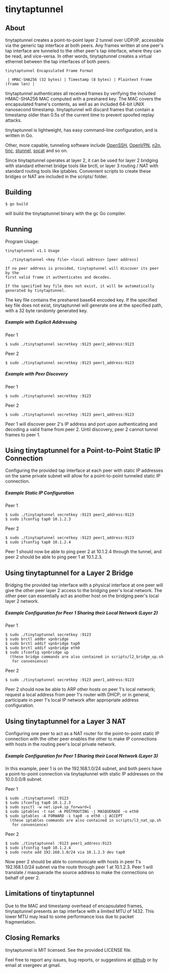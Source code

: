 tinytaptunnel
=============

About
-----

tinytaptunnel creates a point-to-point layer 2 tunnel over UDP/IP, accessible
via the generic tap interface at both peers. Any frames written at one peer's
tap interface are tunneled to the other peer's tap interface, where they can be
read, and vice-versa. In other words, tinytaptunnel creates a virtual ethernet
between the tap interfaces of both peers.

	tinytaptunnel Encapsulated Frame Format

	 | HMAC-SHA256 (32 bytes) | Timestamp (8 bytes) | Plaintext Frame (frame len) |

tinytaptunnel authenticates all received frames by verifying the included
HMAC-SHA256 MAC computed with a preshared key. The MAC covers the encapsulated
frame's contents, as well as an included 64-bit UNIX nanosecond timestamp.
tinytaptunnel will discard frames that contain a timestamp older than 0.5s of
the current time to prevent spoofed replay attacks.

tinytaptunnel is lightweight, has easy command-line configuration, and is
written in Go.

Other, more capable, tunneling software include [OpenSSH](http://openssh.com/),
[OpenVPN](http://openvpn.net/), [n2n](http://www.ntop.org/products/n2n/),
[tinc](http://www.tinc-vpn.org/),
[stunnel](https://www.stunnel.org/index.html),
[socat](http://www.dest-unreach.org/socat/) and so on.

Since tinytaptunnel operates at layer 2, it can be used for layer 2 bridging
with standard ethernet bridge tools like brctl, or layer 3 routing / NAT with
standard routing tools like iptables. Convenient scripts to create these
bridges or NAT are included in the scripts/ folder.

Building
--------

	$ go build

will build the tinytaptunnel binary with the gc Go compiler.

Running
-------

Program Usage:

	tinytaptunnel v1.1 Usage
	
	  ./tinytaptunnel <key file> <local address> [peer address]
	
	If no peer address is provided, tinytaptunnel will discover its peer by the
	first valid frame it authenticates and decodes.
	
	If the specified key file does not exist, it will be automatically
	generated by tinytaptunnel.

The key file contains the preshared base64 encoded key. If the specified key
file does not exist, tinytaptunnel will generate one at the specified path,
with a 32 byte randomly generated key.

##### Example with Explicit Addressing

Peer 1

	$ sudo ./tinytaptunnel secretkey :9123 peer2_address:9123

Peer 2

	$ sudo ./tinytaptunnel secretkey :9123 peer1_address:9123

##### Example with Peer Discovery

Peer 1

	$ sudo ./tinytaptunnel secretkey :9123

Peer 2

	$ sudo ./tinytaptunnel secretkey :9123 peer1_address:9123

Peer 1 will discover peer 2's IP address and port upon authenticating and
decoding a valid frame from peer 2. Until discovery, peer 2 cannot tunnel
frames to peer 1.

Using tinytaptunnel for a Point-to-Point Static IP Connection
-------------------------------------------------------------

Configuring the provided tap interface at each peer with static IP addresses on
the same private subnet will allow for a point-to-point tunneled static IP
connection.

##### Example Static IP Configuration

Peer 1

	$ sudo ./tinytaptunnel secretkey :9123 peer2_address:9123
	$ sudo ifconfig tap0 10.1.2.3

Peer 2

	$ sudo ./tinytaptunnel secretkey :9123 peer1_address:9123
	$ sudo ifconfig tap0 10.1.2.4

Peer 1 should now be able to ping peer 2 at 10.1.2.4 through the tunnel, and
peer 2 should be able to ping peer 1 at 10.1.2.3.

Using tinytaptunnel for a Layer 2 Bridge
----------------------------------------

Bridging the provided tap interface with a physical interface at one peer will
give the other peer layer 2 access to the bridging peer's local network.  The
other peer can essentially act as another host on the bridging peer's local
layer 2 network.

##### Example Configuration for Peer 1 Sharing their Local Network (Layer 2)

Peer 1

	$ sudo ./tinytaptunnel secretkey :9123
	$ sudo brctl addbr vpnbridge
	$ sudo brctl addif vpnbridge tap0
	$ sudo brctl addif vpnbridge eth0
	$ sudo ifconfig vpnbridge up
	  (these bridge commands are also contained in scripts/l2_bridge_up.sh
	   for convenience)

Peer 2

	$ sudo ./tinytaptunnel secretkey :9123 peer1_address:9123

Peer 2 should now be able to ARP other hosts on peer 1's local network; request
a local address from peer 1's router with DHCP; or in general, participate in
peer 1's local IP network after appropriate address configuration.

Using tinytaptunnel for a Layer 3 NAT
--------------------------------------

Configuring one peer to act as a NAT router for the point-to-point static IP
connection with the other peer enables the other to make IP connections with
hosts in the routing peer's local private network.

##### Example Configuration for Peer 1 Sharing their Local Network (Layer 3)

In this example, peer 1 is on the 192.168.1.0/24 subnet, and both peers have a
point-to-point connection via tinytaptunnel with static IP addresses on the
10.0.0.0/8 subnet.

Peer 1

	$ sudo ./tinytaptunnel :9123
	$ sudo ifconfig tap0 10.1.2.3
	$ sudo sysctl -w net.ipv4.ip_forward=1
	$ sudo iptables -t nat -A POSTROUTING -j MASQUERADE -o eth0
	$ sudo iptables -A FORWARD -i tap0 -o eth0 -j ACCEPT
	  (these iptables commands are also contained in scripts/l3_nat_up.sh
	   for convenience)

Peer 2

	$ sudo ./tinytaptunnel :9123 peer1_address:9123
	$ sudo ifconfig tap0 10.1.2.4
	$ sudo route add 192.168.1.0/24 via 10.1.2.3 dev tap0

Now peer 2 should be able to communicate with hosts in peer 1's 192.168.1.0/24
subnet via the route through peer 1 at 10.1.2.3. Peer 1 will translate /
masquerade the source address to make the connections on behalf of peer 2.

Limitations of tinytaptunnel
----------------------------

Due to the MAC and timestamp overhead of encapsulated frames, tinytaptunnel
presents an tap interface with a limited MTU of 1432. This lower MTU may lead
to some performance loss due to packet fragmentation.

Closing Remarks
---------------

tinytaptunnel is MIT licensed. See the provided LICENSE file.

Feel free to report any issues, bug reports, or suggestions at
[github](https://github.com/vsergeev/tinytaptunnel/issues) or by email at
vsergeev at gmail.

